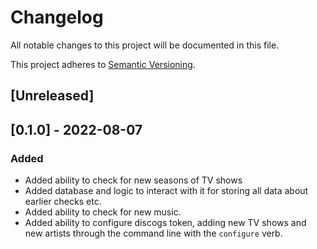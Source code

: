 # Changelog

All notable changes to this project will be documented in this file.

This project adheres to [Semantic Versioning](https://semver.org/spec/v2.0.0.html).

## [Unreleased]

## [0.1.0] - 2022-08-07

### Added

- Added ability to check for new seasons of TV shows
- Added database and logic to interact with it for storing all data about
  earlier checks etc.
- Added ability to check for new music.
- Added ability to configure discogs token, adding new TV shows and new artists
  through the command line with the `configure` verb.
